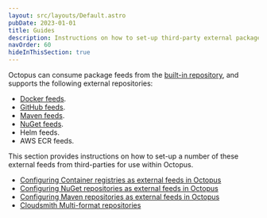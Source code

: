 ```yaml
---
layout: src/layouts/Default.astro
pubDate: 2023-01-01
title: Guides
description: Instructions on how to set-up third-party external package feeds for Octopus to consume for use in deployments and runbooks.
navOrder: 60
hideInThisSection: true
---
```


Octopus can consume package feeds from the [built-in repository](/docs/packaging-applications/package-repositories/built-in-repository/index.md), and supports the following external repositories:

 - [Docker feeds](/docs/packaging-applications/package-repositories/docker-registries/index.md).
 - [GitHub feeds](/docs/packaging-applications/package-repositories/github-feeds.md).
 - [Maven feeds](/docs/packaging-applications/package-repositories/maven-feeds.md).
 - [NuGet feeds](/docs/packaging-applications/package-repositories/nuget-feeds.md).
 - Helm feeds.
 - AWS ECR feeds.
 
This section provides instructions on how to set-up a number of these external feeds from third-parties for use within Octopus.

- [Configuring Container registries as external feeds in Octopus](/docs/packaging-applications/package-repositories/guides/container-registries/index.md)
- [Configuring NuGet repositories as external feeds in Octopus](/docs/packaging-applications/package-repositories/guides/nuget-repositories/index.md)
- [Configuring Maven repositories as external feeds in Octopus](/docs/packaging-applications/package-repositories/guides/maven-repositories/index.md)
- [Cloudsmith Multi-format repositories](/docs/packaging-applications/package-repositories/guides/cloudsmith-feed.md)